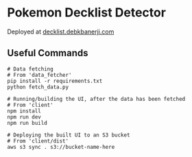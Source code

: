 # Pokemon Decklist Detector
Deployed at [decklist.debkbanerji.com](https://decklist.debkbanerji.com)

## Useful Commands

```
# Data fetching
# From 'data_fetcher'
pip install -r requirements.txt
python fetch_data.py
```
```
# Running/building the UI, after the data has been fetched
# From 'client'
npm install
npm run dev
npm run build
```
```
# Deploying the built UI to an S3 bucket
# From 'client/dist'
aws s3 sync . s3://bucket-name-here
```
